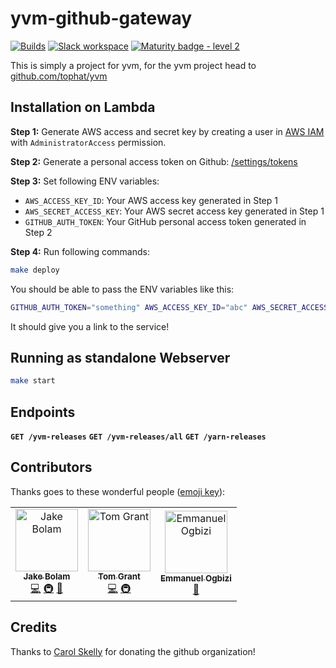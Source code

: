 # yvm-github-gateway

[![Builds](https://img.shields.io/circleci/project/github/tophat/yvm-github-gateway/master.svg)](https://circleci.com/gh/tophat/yvm-github-gateway)
[![Slack workspace](https://slackinvite.dev.tophat.com/badge.svg)](https://opensource.tophat.com/slack)
[![Maturity badge - level 2](https://img.shields.io/badge/Maturity-Level%202%20--%20First%20Release-yellowgreen.svg)](https://github.com/tophat/getting-started/blob/master/scorecard.md)

This is simply a project for yvm, for the yvm project head to [github.com/tophat/yvm](https://github.com/tophat/yvm)

## Installation on Lambda

**Step 1:** Generate AWS access and secret key by creating a user in [AWS IAM](https://console.aws.amazon.com/iam/home) with `AdministratorAccess` permission.

**Step 2:** Generate a personal access token on Github: [/settings/tokens](https://github.com/settings/tokens)

**Step 3:** Set following ENV variables:

- `AWS_ACCESS_KEY_ID`: Your AWS access key generated in Step 1
- `AWS_SECRET_ACCESS_KEY`: Your AWS secret access key generated in Step 1
- `GITHUB_AUTH_TOKEN`: Your GitHub personal access token generated in Step 2

**Step 4:** Run following commands:

```sh
make deploy
```

You should be able to pass the ENV variables like this:

```sh
GITHUB_AUTH_TOKEN="something" AWS_ACCESS_KEY_ID="abc" AWS_SECRET_ACCESS_KEY="abc" serverless deploy
```

It should give you a link to the service!

## Running as standalone Webserver

```sh
make start
```

## Endpoints

**`GET /yvm-releases`**
**`GET /yvm-releases/all`**
**`GET /yarn-releases`**

## Contributors

Thanks goes to these wonderful people ([emoji key](https://github.com/kentcdodds/all-contributors#emoji-key)):

<!-- ALL-CONTRIBUTORS-LIST:START - Do not remove or modify this section -->
<!-- prettier-ignore -->
<table><tr><td align="center"><a href="https://jakebolam.com"><img src="https://avatars2.githubusercontent.com/u/3534236?v=4" width="100px;" alt="Jake Bolam"/><br /><sub><b>Jake Bolam</b></sub></a><br /><a href="https://github.com/tophat/yvm-github-gateway/commits?author=jakebolam" title="Code">💻</a> <a href="#infra-jakebolam" title="Infrastructure (Hosting, Build-Tools, etc)">🚇</a> <a href="https://github.com/tophat/yvm-github-gateway/commits?author=jakebolam" title="Documentation">📖</a></td><td align="center"><a href="http://www.linkedin.com/profile/view?id=245244184"><img src="https://avatars0.githubusercontent.com/u/4661702?v=4" width="100px;" alt="Tom Grant"/><br /><sub><b>Tom Grant</b></sub></a><br /><a href="https://github.com/tophat/yvm-github-gateway/commits?author=tgrant59" title="Code">💻</a> <a href="#infra-tgrant59" title="Infrastructure (Hosting, Build-Tools, etc)">🚇</a></td><td align="center"><a href="http://emmanuel.ogbizi.com"><img src="https://avatars0.githubusercontent.com/u/2528959?v=4" width="100px;" alt="Emmanuel Ogbizi"/><br /><sub><b>Emmanuel Ogbizi</b></sub></a><br /><a href="#review-iamogbz" title="Reviewed Pull Requests">👀</a></td></tr></table>

<!-- ALL-CONTRIBUTORS-LIST:END -->

## Credits

Thanks to [Carol Skelly](https://github.com/iatek) for donating the github organization!
